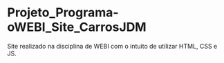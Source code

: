 # Projeto_Programa-oWEBI_Site_CarrosJDM
Site realizado na disciplina de WEBI com o intuito de utilizar HTML, CSS e JS.
